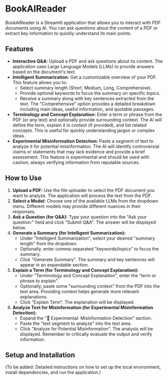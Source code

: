 # BookAIReader

BookAIReader is a Streamlit application that allows you to interact with PDF documents using AI. You can ask questions about the content of a PDF or extract key information to quickly understand its main points.

## Features

-   **Interactive Q&A:** Upload a PDF and ask questions about its content. The application uses Large Language Models (LLMs) to provide answers based on the document's text.
-   **Intelligent Summarization:** Get a customizable overview of your PDF. This feature allows you to:
    -   Select summary length (Short, Medium, Long, Comprehensive).
    -   Provide optional keywords to focus the summary on specific topics.
    -   Receive a summary along with key sentences extracted from the text.
    The "Comprehensive" option provides a detailed breakdown including main ideas, useful information, and quotable passages.
-   **Terminology and Concept Explanation:** Enter a term or phrase from the PDF (or any text) and optionally provide surrounding context. The AI will define the term, explain it in context (if provided), and list related concepts. This is useful for quickly understanding jargon or complex ideas.
-   **Experimental Misinformation Detection:** Paste a segment of text to analyze it for potential misinformation. The AI will identify controversial claims or statements that may lack evidence and provide a brief assessment. This feature is experimental and should be used with caution, always verifying information from reputable sources.

## How to Use

1.  **Upload a PDF:** Use the file uploader to select the PDF document you want to analyze. The application will process the text from the PDF.
2.  **Select a Model:** Choose one of the available LLMs from the dropdown menu. Different models may provide different nuances in their responses.
3.  **Ask a Question (for Q&A):** Type your question into the "Ask your question:" field and click "Submit Q&A". The answer will be displayed below.
4.  **Generate a Summary (for Intelligent Summarization):**
    *   Under "Intelligent Summarization", select your desired "summary length" from the dropdown.
    *   Optionally, enter comma-separated "keywords/topics" to focus the summary.
    *   Click "Generate Summary". The summary and key sentences will appear in an expandable section.
5.  **Explain a Term (for Terminology and Concept Explanation):**
    *   Under "Terminology and Concept Explanation", enter the "term or phrase to explain".
    *   Optionally, paste some "surrounding context" from the PDF into the text area. Providing context helps generate more relevant explanations.
    *   Click "Explain Term". The explanation will be displayed.
6.  **Analyze Text for Misinformation (for Experimental Misinformation Detection):**
    *   Expand the "🧪 Experimental: Misinformation Detection" section.
    *   Paste the "text segment to analyze" into the text area.
    *   Click "Analyze for Potential Misinformation". The analysis will be displayed. Remember to critically evaluate the output and verify information.

## Setup and Installation

(To be added: Detailed instructions on how to set up the local environment, install dependencies, and run the application.)